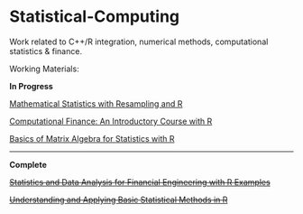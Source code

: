 # Statistical-Computing
Work related to C++/R integration, numerical methods, computational statistics & finance.

Working Materials:

<b>In Progress</b>

<a href="https://sites.google.com/site/chiharahesterberg/">Mathematical Statistics with Resampling and R</a>

<a href="http://computationalfinance.lsi.upc.edu/">Computational Finance: An Introductory Course with R</a>

<a href="https://www.crcpress.com/Basics-of-Matrix-Algebra-for-Statistics-with-R/Fieller/p/book/9781498712361">Basics of Matrix Algebra for Statistics with R</a>

<hr/>

<b>Complete</b>

<strike><a href="https://people.orie.cornell.edu/davidr/SDAFE2/index.html">Statistics and Data Analysis for Financial Engineering with R Examples</a></strike>

<strike><a href="http://bcs.wiley.com/he-bcs/Books?action=index&bcsId=10248&itemId=1119061393">Understanding and Applying Basic Statistical Methods in R</a></strike>
